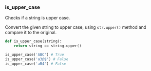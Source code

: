 ### is_upper_case

Checks if a string is upper case.

Convert the given string to upper case, using `str.upper()` method and compare it to the original.

```python
def is_upper_case(string):
    return string == string.upper()
```

```python
is_upper_case('ABC') # True
is_upper_case('a3@$') # False   
is_upper_case('aB4') # False
```
